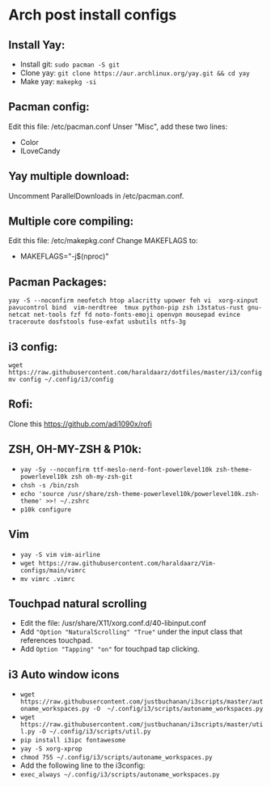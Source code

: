 # Arch post install configs

## Install Yay:
- Install git: ```sudo pacman -S git```
- Clone yay: ```git clone https://aur.archlinux.org/yay.git && cd yay ```
- Make yay: ```makepkg -si```

## Pacman config:
Edit this file: /etc/pacman.conf
Unser "Misc", add these two lines:
- Color
- ILoveCandy

## Yay multiple download:
Uncomment ParallelDownloads in /etc/pacman.conf. 

## Multiple core compiling:
Edit this file: /etc/makepkg.conf
Change MAKEFLAGS to: 
- MAKEFLAGS="-j$(nproc)"

## Pacman Packages:
```yay -S --noconfirm neofetch htop alacritty upower feh vi  xorg-xinput pavucontrol bind  vim-nerdtree  tmux python-pip zsh i3status-rust gnu-netcat net-tools fzf fd noto-fonts-emoji openvpn mousepad evince traceroute dosfstools fuse-exfat usbutils ntfs-3g```

## i3 config:
```wget https://raw.githubusercontent.com/haraldaarz/dotfiles/master/i3/config```
```mv config ~/.config/i3/config ```


## Rofi:
Clone this https://github.com/adi1090x/rofi

## ZSH, OH-MY-ZSH & P10k:
- ```yay -Sy --noconfirm ttf-meslo-nerd-font-powerlevel10k zsh-theme-powerlevel10k zsh oh-my-zsh-git```
- ```chsh -s /bin/zsh```
- ```echo 'source /usr/share/zsh-theme-powerlevel10k/powerlevel10k.zsh-theme' >>! ~/.zshrc```
- ```p10k configure```

## Vim
- ```yay -S vim vim-airline```
- ```wget https://raw.githubusercontent.com/haraldaarz/Vim-configs/main/vimrc```
- ```mv vimrc .vimrc```

## Touchpad natural scrolling
- Edit the file: /usr/share/X11/xorg.conf.d/40-libinput.conf
- Add ```"Option "NaturalScrolling" "True"``` under the input class that references touchpad.
- Add ```Option "Tapping" "on"``` for touchpad tap clicking.

## i3 Auto window icons
- ```wget https://raw.githubusercontent.com/justbuchanan/i3scripts/master/autoname_workspaces.py -O  ~/.config/i3/scripts/autoname_workspaces.py```
- ```wget https://raw.githubusercontent.com/justbuchanan/i3scripts/master/util.py -O ~/.config/i3/scripts/util.py```
- ```pip install i3ipc fontawesome```
- ```yay -S xorg-xprop```
- ```chmod 755 ~/.config/i3/scripts/autoname_workspaces.py```
- Add the following line to the i3config:
- ```exec_always ~/.config/i3/scripts/autoname_workspaces.py```

